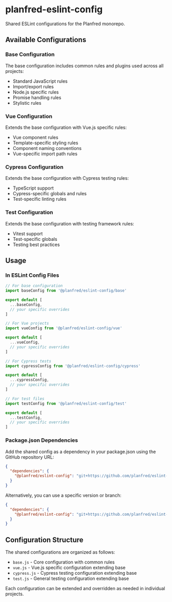 # planfred-eslint-config

Shared ESLint configurations for the Planfred monorepo.

## Available Configurations

### Base Configuration

The base configuration includes common rules and plugins used across all projects:

- Standard JavaScript rules
- Import/export rules
- Node.js specific rules
- Promise handling rules
- Stylistic rules

### Vue Configuration

Extends the base configuration with Vue.js specific rules:

- Vue component rules
- Template-specific styling rules
- Component naming conventions
- Vue-specific import path rules

### Cypress Configuration

Extends the base configuration with Cypress testing rules:

- TypeScript support
- Cypress-specific globals and rules
- Test-specific linting rules

### Test Configuration

Extends the base configuration with testing framework rules:

- Vitest support
- Test-specific globals
- Testing best practices

## Usage

### In ESLint Config Files

```javascript
// For base configuration
import baseConfig from '@planfred/eslint-config/base'

export default [
  ...baseConfig,
  // your specific overrides
]

// For Vue projects
import vueConfig from '@planfred/eslint-config/vue'

export default [
  ...vueConfig,
  // your specific overrides
]

// For Cypress tests
import cypressConfig from '@planfred/eslint-config/cypress'

export default [
  ...cypressConfig,
  // your specific overrides
]

// For test files
import testConfig from '@planfred/eslint-config/test'

export default [
  ...testConfig,
  // your specific overrides
]
```

### Package.json Dependencies

Add the shared config as a dependency in your package.json using the GitHub repository URL:

```json
{
  "dependencies": {
    "@planfred/eslint-config": "git+https://github.com/planfred/eslint-config.git"
  }
}
```

Alternatively, you can use a specific version or branch:

```json
{
  "dependencies": {
    "@planfred/eslint-config": "git+https://github.com/planfred/eslint-config.git#v1.0.0"
  }
}
```

## Configuration Structure

The shared configurations are organized as follows:

- `base.js` - Core configuration with common rules
- `vue.js` - Vue.js specific configuration extending base
- `cypress.js` - Cypress testing configuration extending base
- `test.js` - General testing configuration extending base

Each configuration can be extended and overridden as needed in individual projects.
